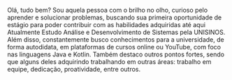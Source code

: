 Olá, tudo bem?
Sou aquela pessoa com o brilho no olho, curioso pelo aprender e solucionar problemas, buscando sua primeira oportunidade de estágio para poder contribuir com as habilidades adquiridas até aqui Atualmente Estudo Análise e Desenvolvimento de Sistemas pela UNISINOS. Além disso, constantemente busco conhecimentos para a universidade, de forma autodidata, em plataformas de cursos online ou YouTube, com foco nas linguagens Java e Kotlin. Também destaco outros pontos fortes, sendo que alguns deles adquirindo trabalhando em outras áreas: trabalho em equipe, dedicação, proatividade, entre outros.
